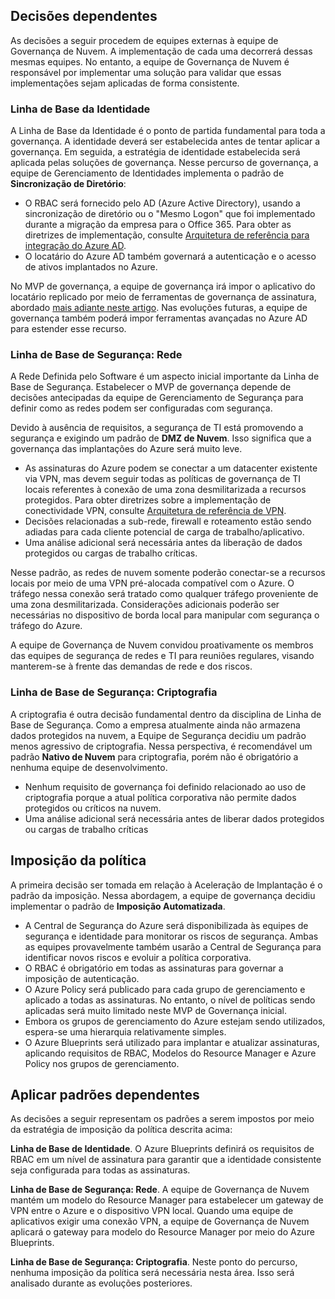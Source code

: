 <!-- TEMPLATE FILE - DO NOT ADD METADATA -->

## <a name="dependent-decisions"></a>Decisões dependentes

As decisões a seguir procedem de equipes externas à equipe de Governança de Nuvem. A implementação de cada uma decorrerá dessas mesmas equipes. No entanto, a equipe de Governança de Nuvem é responsável por implementar uma solução para validar que essas implementações sejam aplicadas de forma consistente.

### <a name="identity-baseline"></a>Linha de Base da Identidade

A Linha de Base da Identidade é o ponto de partida fundamental para toda a governança. A identidade deverá ser estabelecida antes de tentar aplicar a governança. Em seguida, a estratégia de identidade estabelecida será aplicada pelas soluções de governança.
Nesse percurso de governança, a equipe de Gerenciamento de Identidades implementa o padrão de **Sincronização de Diretório**:

- O RBAC será fornecido pelo AD (Azure Active Directory), usando a sincronização de diretório ou o "Mesmo Logon" que foi implementado durante a migração da empresa para o Office 365. Para obter as diretrizes de implementação, consulte [Arquitetura de referência para integração do Azure AD](/azure/architecture/reference-architectures/identity/azure-ad).
- O locatário do Azure AD também governará a autenticação e o acesso de ativos implantados no Azure.

No MVP de governança, a equipe de governança irá impor o aplicativo do locatário replicado por meio de ferramentas de governança de assinatura, abordado [mais adiante neste artigo](#subscription-model). Nas evoluções futuras, a equipe de governança também poderá impor ferramentas avançadas no Azure AD para estender esse recurso.

### <a name="security-baseline-networking"></a>Linha de Base de Segurança: Rede

A Rede Definida pelo Software é um aspecto inicial importante da Linha de Base de Segurança. Estabelecer o MVP de governança depende de decisões antecipadas da equipe de Gerenciamento de Segurança para definir como as redes podem ser configuradas com segurança.

Devido à ausência de requisitos, a segurança de TI está promovendo a segurança e exigindo um padrão de **DMZ de Nuvem**. Isso significa que a governança das implantações do Azure será muito leve.

- As assinaturas do Azure podem se conectar a um datacenter existente via VPN, mas devem seguir todas as políticas de governança de TI locais referentes à conexão de uma zona desmilitarizada a recursos protegidos. Para obter diretrizes sobre a implementação de conectividade VPN, consulte [Arquitetura de referência de VPN](/azure/architecture/reference-architectures/hybrid-networking/vpn).
- Decisões relacionadas a sub-rede, firewall e roteamento estão sendo adiadas para cada cliente potencial de carga de trabalho/aplicativo.
- Uma análise adicional será necessária antes da liberação de dados protegidos ou cargas de trabalho críticas.

Nesse padrão, as redes de nuvem somente poderão conectar-se a recursos locais por meio de uma VPN pré-alocada compatível com o Azure. O tráfego nessa conexão será tratado como qualquer tráfego proveniente de uma zona desmilitarizada. Considerações adicionais poderão ser necessárias no dispositivo de borda local para manipular com segurança o tráfego do Azure.

A equipe de Governança de Nuvem convidou proativamente os membros das equipes de segurança de redes e TI para reuniões regulares, visando manterem-se à frente das demandas de rede e dos riscos.

### <a name="security-baseline-encryption"></a>Linha de Base de Segurança: Criptografia

A criptografia é outra decisão fundamental dentro da disciplina de Linha de Base de Segurança. Como a empresa atualmente ainda não armazena dados protegidos na nuvem, a Equipe de Segurança decidiu um padrão menos agressivo de criptografia.
Nessa perspectiva, é recomendável um padrão **Nativo de Nuvem** para criptografia, porém não é obrigatório a nenhuma equipe de desenvolvimento.

- Nenhum requisito de governança foi definido relacionado ao uso de criptografia porque a atual política corporativa não permite dados protegidos ou críticos na nuvem.
- Uma análise adicional será necessária antes de liberar dados protegidos ou cargas de trabalho críticas

## <a name="policy-enforcement"></a>Imposição da política

A primeira decisão ser tomada em relação à Aceleração de Implantação é o padrão da imposição. Nessa abordagem, a equipe de governança decidiu implementar o padrão de **Imposição Automatizada**.

- A Central de Segurança do Azure será disponibilizada às equipes de segurança e identidade para monitorar os riscos de segurança. Ambas as equipes provavelmente também usarão a Central de Segurança para identificar novos riscos e evoluir a política corporativa.
- O RBAC é obrigatório em todas as assinaturas para governar a imposição de autenticação.
- O Azure Policy será publicado para cada grupo de gerenciamento e aplicado a todas as assinaturas. No entanto, o nível de políticas sendo aplicadas será muito limitado neste MVP de Governança inicial.
- Embora os grupos de gerenciamento do Azure estejam sendo utilizados, espera-se uma hierarquia relativamente simples.
- O Azure Blueprints será utilizado para implantar e atualizar assinaturas, aplicando requisitos de RBAC, Modelos do Resource Manager e Azure Policy nos grupos de gerenciamento.

## <a name="applying-the-dependent-patterns"></a>Aplicar padrões dependentes

As decisões a seguir representam os padrões a serem impostos por meio da estratégia de imposição da política descrita acima:

**Linha de Base de Identidade**. O Azure Blueprints definirá os requisitos de RBAC em um nível de assinatura para garantir que a identidade consistente seja configurada para todas as assinaturas.

**Linha de Base de Segurança: Rede**. A equipe de Governança de Nuvem mantém um modelo do Resource Manager para estabelecer um gateway de VPN entre o Azure e o dispositivo VPN local. Quando uma equipe de aplicativos exigir uma conexão VPN, a equipe de Governança de Nuvem aplicará o gateway para modelo do Resource Manager por meio do Azure Blueprints.

**Linha de Base de Segurança: Criptografia**. Neste ponto do percurso, nenhuma imposição da política será necessária nesta área. Isso será analisado durante as evoluções posteriores.
